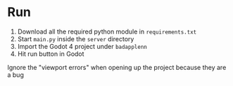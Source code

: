# Run
1. Download all the required python module in `requirements.txt`
2. Start `main.py` inside the `server` directory
3. Import the Godot 4 project under `badapplenn`
4. Hit run button in Godot

Ignore the "viewport errors" when opening up the project because they are a bug
